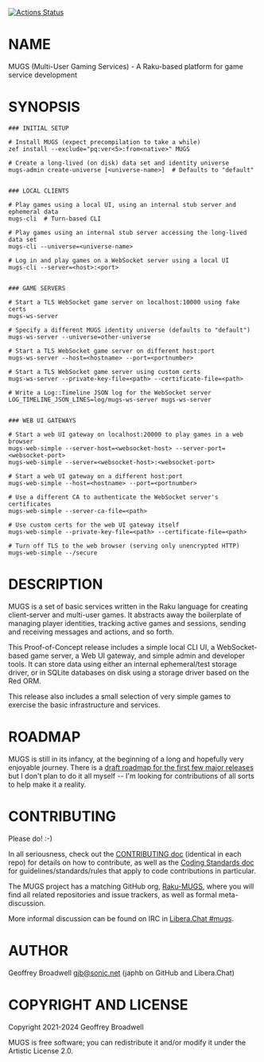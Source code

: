 [![Actions Status](https://github.com/Raku-MUGS/MUGS/workflows/test/badge.svg)](https://github.com/Raku-MUGS/MUGS/actions)

NAME
====

MUGS (Multi-User Gaming Services) - A Raku-based platform for game service development

SYNOPSIS
========

    ### INITIAL SETUP

    # Install MUGS (expect precompilation to take a while)
    zef install --exclude="pq:ver<5>:from<native>" MUGS

    # Create a long-lived (on disk) data set and identity universe
    mugs-admin create-universe [<universe-name>]  # Defaults to "default"


    ### LOCAL CLIENTS

    # Play games using a local UI, using an internal stub server and ephemeral data
    mugs-cli  # Turn-based CLI

    # Play games using an internal stub server accessing the long-lived data set
    mugs-cli --universe=<universe-name>

    # Log in and play games on a WebSocket server using a local UI
    mugs-cli --server=<host>:<port>


    ### GAME SERVERS

    # Start a TLS WebSocket game server on localhost:10000 using fake certs
    mugs-ws-server

    # Specify a different MUGS identity universe (defaults to "default")
    mugs-ws-server --universe=other-universe

    # Start a TLS WebSocket game server on different host:port
    mugs-ws-server --host=<hostname> --port=<portnumber>

    # Start a TLS WebSocket game server using custom certs
    mugs-ws-server --private-key-file=<path> --certificate-file=<path>

    # Write a Log::Timeline JSON log for the WebSocket server
    LOG_TIMELINE_JSON_LINES=log/mugs-ws-server mugs-ws-server


    ### WEB UI GATEWAYS

    # Start a web UI gateway on localhost:20000 to play games in a web browser
    mugs-web-simple --server-host=<websocket-host> --server-port=<websocket-port>
    mugs-web-simple --server=<websocket-host>:<websocket-port>

    # Start a web UI gateway on a different host:port
    mugs-web-simple --host=<hostname> --port=<portnumber>

    # Use a different CA to authenticate the WebSocket server's certificates
    mugs-web-simple --server-ca-file=<path>

    # Use custom certs for the web UI gateway itself
    mugs-web-simple --private-key-file=<path> --certificate-file=<path>

    # Turn off TLS to the web browser (serving only unencrypted HTTP)
    mugs-web-simple --/secure

DESCRIPTION
===========

MUGS is a set of basic services written in the Raku language for creating client-server and multi-user games. It abstracts away the boilerplate of managing player identities, tracking active games and sessions, sending and receiving messages and actions, and so forth.

This Proof-of-Concept release includes a simple local CLI UI, a WebSocket-based game server, a Web UI gateway, and simple admin and developer tools. It can store data using either an internal ephemeral/test storage driver, or in SQLite databases on disk using a storage driver based on the Red ORM.

This release also includes a small selection of very simple games to exercise the basic infrastructure and services.

ROADMAP
=======

MUGS is still in its infancy, at the beginning of a long and hopefully very enjoyable journey. There is a [draft roadmap for the first few major releases](docs/todo/release-roadmap.md) but I don't plan to do it all myself -- I'm looking for contributions of all sorts to help make it a reality.

CONTRIBUTING
============

Please do! :-)

In all seriousness, check out the [CONTRIBUTING doc](docs/CONTRIBUTING.md) (identical in each repo) for details on how to contribute, as well as the [Coding Standards doc](docs/design/coding-standards.md) for guidelines/standards/rules that apply to code contributions in particular.

The MUGS project has a matching GitHub org, [Raku-MUGS](https://github.com/Raku-MUGS), where you will find all related repositories and issue trackers, as well as formal meta-discussion.

More informal discussion can be found on IRC in [Libera.Chat #mugs](ircs://irc.libera.chat:6697/mugs).

AUTHOR
======

Geoffrey Broadwell <gjb@sonic.net> (japhb on GitHub and Libera.Chat)

COPYRIGHT AND LICENSE
=====================

Copyright 2021-2024 Geoffrey Broadwell

MUGS is free software; you can redistribute it and/or modify it under the Artistic License 2.0.


